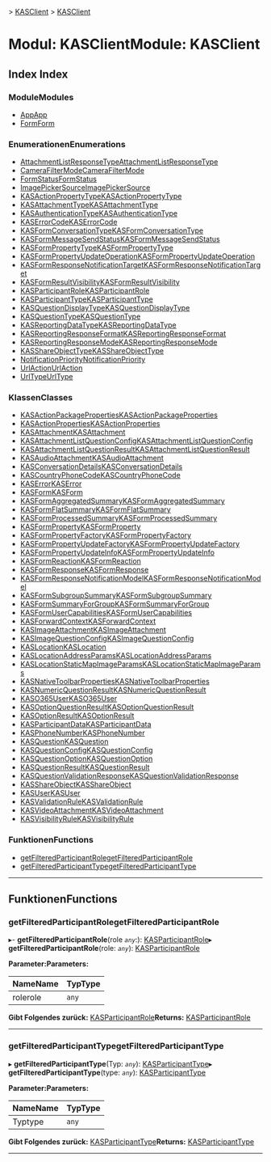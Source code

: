 <span data-ttu-id="78fc2-101">[](../README.md) > [KASClient](../modules/kasclient.md)</span><span class="sxs-lookup"><span data-stu-id="78fc2-101">[](../README.md) > [KASClient](../modules/kasclient.md)</span></span>

# <a name="module-kasclient"></a><span data-ttu-id="78fc2-102">Modul: KASClient</span><span class="sxs-lookup"><span data-stu-id="78fc2-102">Module: KASClient</span></span>

## <a name="index"></a><span data-ttu-id="78fc2-103">Index </span><span class="sxs-lookup"><span data-stu-id="78fc2-103">Index</span></span>

### <a name="modules"></a><span data-ttu-id="78fc2-104">Module</span><span class="sxs-lookup"><span data-stu-id="78fc2-104">Modules</span></span>

* [<span data-ttu-id="78fc2-105">App</span><span class="sxs-lookup"><span data-stu-id="78fc2-105">App</span></span>](kasclient.app.md)
* [<span data-ttu-id="78fc2-106">Form</span><span class="sxs-lookup"><span data-stu-id="78fc2-106">Form</span></span>](kasclient.form.md)

### <a name="enumerations"></a><span data-ttu-id="78fc2-107">Enumerationen</span><span class="sxs-lookup"><span data-stu-id="78fc2-107">Enumerations</span></span>

* [<span data-ttu-id="78fc2-108">AttachmentListResponseType</span><span class="sxs-lookup"><span data-stu-id="78fc2-108">AttachmentListResponseType</span></span>](../enums/kasclient.attachmentlistresponsetype.md)
* [<span data-ttu-id="78fc2-109">CameraFilterMode</span><span class="sxs-lookup"><span data-stu-id="78fc2-109">CameraFilterMode</span></span>](../enums/kasclient.camerafiltermode.md)
* [<span data-ttu-id="78fc2-110">FormStatus</span><span class="sxs-lookup"><span data-stu-id="78fc2-110">FormStatus</span></span>](../enums/kasclient.formstatus.md)
* [<span data-ttu-id="78fc2-111">ImagePickerSource</span><span class="sxs-lookup"><span data-stu-id="78fc2-111">ImagePickerSource</span></span>](../enums/kasclient.imagepickersource.md)
* [<span data-ttu-id="78fc2-112">KASActionPropertyType</span><span class="sxs-lookup"><span data-stu-id="78fc2-112">KASActionPropertyType</span></span>](../enums/kasclient.kasactionpropertytype.md)
* [<span data-ttu-id="78fc2-113">KASAttachmentType</span><span class="sxs-lookup"><span data-stu-id="78fc2-113">KASAttachmentType</span></span>](../enums/kasclient.kasattachmenttype.md)
* [<span data-ttu-id="78fc2-114">KASAuthenticationType</span><span class="sxs-lookup"><span data-stu-id="78fc2-114">KASAuthenticationType</span></span>](../enums/kasclient.kasauthenticationtype.md)
* [<span data-ttu-id="78fc2-115">KASErrorCode</span><span class="sxs-lookup"><span data-stu-id="78fc2-115">KASErrorCode</span></span>](../enums/kasclient.kaserrorcode.md)
* [<span data-ttu-id="78fc2-116">KASFormConversationType</span><span class="sxs-lookup"><span data-stu-id="78fc2-116">KASFormConversationType</span></span>](../enums/kasclient.kasformconversationtype.md)
* [<span data-ttu-id="78fc2-117">KASFormMessageSendStatus</span><span class="sxs-lookup"><span data-stu-id="78fc2-117">KASFormMessageSendStatus</span></span>](../enums/kasclient.kasformmessagesendstatus.md)
* [<span data-ttu-id="78fc2-118">KASFormPropertyType</span><span class="sxs-lookup"><span data-stu-id="78fc2-118">KASFormPropertyType</span></span>](../enums/kasclient.kasformpropertytype.md)
* [<span data-ttu-id="78fc2-119">KASFormPropertyUpdateOperation</span><span class="sxs-lookup"><span data-stu-id="78fc2-119">KASFormPropertyUpdateOperation</span></span>](../enums/kasclient.kasformpropertyupdateoperation.md)
* [<span data-ttu-id="78fc2-120">KASFormResponseNotificationTarget</span><span class="sxs-lookup"><span data-stu-id="78fc2-120">KASFormResponseNotificationTarget</span></span>](../enums/kasclient.kasformresponsenotificationtarget.md)
* [<span data-ttu-id="78fc2-121">KASFormResultVisibility</span><span class="sxs-lookup"><span data-stu-id="78fc2-121">KASFormResultVisibility</span></span>](../enums/kasclient.kasformresultvisibility.md)
* [<span data-ttu-id="78fc2-122">KASParticipantRole</span><span class="sxs-lookup"><span data-stu-id="78fc2-122">KASParticipantRole</span></span>](../enums/kasclient.kasparticipantrole.md)
* [<span data-ttu-id="78fc2-123">KASParticipantType</span><span class="sxs-lookup"><span data-stu-id="78fc2-123">KASParticipantType</span></span>](../enums/kasclient.kasparticipanttype.md)
* [<span data-ttu-id="78fc2-124">KASQuestionDisplayType</span><span class="sxs-lookup"><span data-stu-id="78fc2-124">KASQuestionDisplayType</span></span>](../enums/kasclient.kasquestiondisplaytype.md)
* [<span data-ttu-id="78fc2-125">KASQuestionType</span><span class="sxs-lookup"><span data-stu-id="78fc2-125">KASQuestionType</span></span>](../enums/kasclient.kasquestiontype.md)
* [<span data-ttu-id="78fc2-126">KASReportingDataType</span><span class="sxs-lookup"><span data-stu-id="78fc2-126">KASReportingDataType</span></span>](../enums/kasclient.kasreportingdatatype.md)
* [<span data-ttu-id="78fc2-127">KASReportingResponseFormat</span><span class="sxs-lookup"><span data-stu-id="78fc2-127">KASReportingResponseFormat</span></span>](../enums/kasclient.kasreportingresponseformat.md)
* [<span data-ttu-id="78fc2-128">KASReportingResponseMode</span><span class="sxs-lookup"><span data-stu-id="78fc2-128">KASReportingResponseMode</span></span>](../enums/kasclient.kasreportingresponsemode.md)
* [<span data-ttu-id="78fc2-129">KASShareObjectType</span><span class="sxs-lookup"><span data-stu-id="78fc2-129">KASShareObjectType</span></span>](../enums/kasclient.kasshareobjecttype.md)
* [<span data-ttu-id="78fc2-130">NotificationPriority</span><span class="sxs-lookup"><span data-stu-id="78fc2-130">NotificationPriority</span></span>](../enums/kasclient.notificationpriority.md)
* [<span data-ttu-id="78fc2-131">UrlAction</span><span class="sxs-lookup"><span data-stu-id="78fc2-131">UrlAction</span></span>](../enums/kasclient.urlaction.md)
* [<span data-ttu-id="78fc2-132">UrlType</span><span class="sxs-lookup"><span data-stu-id="78fc2-132">UrlType</span></span>](../enums/kasclient.urltype.md)

### <a name="classes"></a><span data-ttu-id="78fc2-133">Klassen</span><span class="sxs-lookup"><span data-stu-id="78fc2-133">Classes</span></span>

* [<span data-ttu-id="78fc2-134">KASActionPackageProperties</span><span class="sxs-lookup"><span data-stu-id="78fc2-134">KASActionPackageProperties</span></span>](../classes/kasclient.kasactionpackageproperties.md)
* [<span data-ttu-id="78fc2-135">KASActionProperties</span><span class="sxs-lookup"><span data-stu-id="78fc2-135">KASActionProperties</span></span>](../classes/kasclient.kasactionproperties.md)
* [<span data-ttu-id="78fc2-136">KASAttachment</span><span class="sxs-lookup"><span data-stu-id="78fc2-136">KASAttachment</span></span>](../classes/kasclient.kasattachment.md)
* [<span data-ttu-id="78fc2-137">KASAttachmentListQuestionConfig</span><span class="sxs-lookup"><span data-stu-id="78fc2-137">KASAttachmentListQuestionConfig</span></span>](../classes/kasclient.kasattachmentlistquestionconfig.md)
* [<span data-ttu-id="78fc2-138">KASAttachmentListQuestionResult</span><span class="sxs-lookup"><span data-stu-id="78fc2-138">KASAttachmentListQuestionResult</span></span>](../classes/kasclient.kasattachmentlistquestionresult.md)
* [<span data-ttu-id="78fc2-139">KASAudioAttachment</span><span class="sxs-lookup"><span data-stu-id="78fc2-139">KASAudioAttachment</span></span>](../classes/kasclient.kasaudioattachment.md)
* [<span data-ttu-id="78fc2-140">KASConversationDetails</span><span class="sxs-lookup"><span data-stu-id="78fc2-140">KASConversationDetails</span></span>](../classes/kasclient.kasconversationdetails.md)
* [<span data-ttu-id="78fc2-141">KASCountryPhoneCode</span><span class="sxs-lookup"><span data-stu-id="78fc2-141">KASCountryPhoneCode</span></span>](../classes/kasclient.kascountryphonecode.md)
* [<span data-ttu-id="78fc2-142">KASError</span><span class="sxs-lookup"><span data-stu-id="78fc2-142">KASError</span></span>](../classes/kasclient.kaserror.md)
* [<span data-ttu-id="78fc2-143">KASForm</span><span class="sxs-lookup"><span data-stu-id="78fc2-143">KASForm</span></span>](../classes/kasclient.kasform.md)
* [<span data-ttu-id="78fc2-144">KASFormAggregatedSummary</span><span class="sxs-lookup"><span data-stu-id="78fc2-144">KASFormAggregatedSummary</span></span>](../classes/kasclient.kasformaggregatedsummary.md)
* [<span data-ttu-id="78fc2-145">KASFormFlatSummary</span><span class="sxs-lookup"><span data-stu-id="78fc2-145">KASFormFlatSummary</span></span>](../classes/kasclient.kasformflatsummary.md)
* [<span data-ttu-id="78fc2-146">KASFormProcessedSummary</span><span class="sxs-lookup"><span data-stu-id="78fc2-146">KASFormProcessedSummary</span></span>](../classes/kasclient.kasformprocessedsummary.md)
* [<span data-ttu-id="78fc2-147">KASFormProperty</span><span class="sxs-lookup"><span data-stu-id="78fc2-147">KASFormProperty</span></span>](../classes/kasclient.kasformproperty.md)
* [<span data-ttu-id="78fc2-148">KASFormPropertyFactory</span><span class="sxs-lookup"><span data-stu-id="78fc2-148">KASFormPropertyFactory</span></span>](../classes/kasclient.kasformpropertyfactory.md)
* [<span data-ttu-id="78fc2-149">KASFormPropertyUpdateFactory</span><span class="sxs-lookup"><span data-stu-id="78fc2-149">KASFormPropertyUpdateFactory</span></span>](../classes/kasclient.kasformpropertyupdatefactory.md)
* [<span data-ttu-id="78fc2-150">KASFormPropertyUpdateInfo</span><span class="sxs-lookup"><span data-stu-id="78fc2-150">KASFormPropertyUpdateInfo</span></span>](../classes/kasclient.kasformpropertyupdateinfo.md)
* [<span data-ttu-id="78fc2-151">KASFormReaction</span><span class="sxs-lookup"><span data-stu-id="78fc2-151">KASFormReaction</span></span>](../classes/kasclient.kasformreaction.md)
* [<span data-ttu-id="78fc2-152">KASFormResponse</span><span class="sxs-lookup"><span data-stu-id="78fc2-152">KASFormResponse</span></span>](../classes/kasclient.kasformresponse.md)
* [<span data-ttu-id="78fc2-153">KASFormResponseNotificationModel</span><span class="sxs-lookup"><span data-stu-id="78fc2-153">KASFormResponseNotificationModel</span></span>](../classes/kasclient.kasformresponsenotificationmodel.md)
* [<span data-ttu-id="78fc2-154">KASFormSubgroupSummary</span><span class="sxs-lookup"><span data-stu-id="78fc2-154">KASFormSubgroupSummary</span></span>](../classes/kasclient.kasformsubgroupsummary.md)
* [<span data-ttu-id="78fc2-155">KASFormSummaryForGroup</span><span class="sxs-lookup"><span data-stu-id="78fc2-155">KASFormSummaryForGroup</span></span>](../classes/kasclient.kasformsummaryforgroup.md)
* [<span data-ttu-id="78fc2-156">KASFormUserCapabilities</span><span class="sxs-lookup"><span data-stu-id="78fc2-156">KASFormUserCapabilities</span></span>](../classes/kasclient.kasformusercapabilities.md)
* [<span data-ttu-id="78fc2-157">KASForwardContext</span><span class="sxs-lookup"><span data-stu-id="78fc2-157">KASForwardContext</span></span>](../classes/kasclient.kasforwardcontext.md)
* [<span data-ttu-id="78fc2-158">KASImageAttachment</span><span class="sxs-lookup"><span data-stu-id="78fc2-158">KASImageAttachment</span></span>](../classes/kasclient.kasimageattachment.md)
* [<span data-ttu-id="78fc2-159">KASImageQuestionConfig</span><span class="sxs-lookup"><span data-stu-id="78fc2-159">KASImageQuestionConfig</span></span>](../classes/kasclient.kasimagequestionconfig.md)
* [<span data-ttu-id="78fc2-160">KASLocation</span><span class="sxs-lookup"><span data-stu-id="78fc2-160">KASLocation</span></span>](../classes/kasclient.kaslocation.md)
* [<span data-ttu-id="78fc2-161">KASLocationAddressParams</span><span class="sxs-lookup"><span data-stu-id="78fc2-161">KASLocationAddressParams</span></span>](../classes/kasclient.kaslocationaddressparams.md)
* [<span data-ttu-id="78fc2-162">KASLocationStaticMapImageParams</span><span class="sxs-lookup"><span data-stu-id="78fc2-162">KASLocationStaticMapImageParams</span></span>](../classes/kasclient.kaslocationstaticmapimageparams.md)
* [<span data-ttu-id="78fc2-163">KASNativeToolbarProperties</span><span class="sxs-lookup"><span data-stu-id="78fc2-163">KASNativeToolbarProperties</span></span>](../classes/kasclient.kasnativetoolbarproperties.md)
* [<span data-ttu-id="78fc2-164">KASNumericQuestionResult</span><span class="sxs-lookup"><span data-stu-id="78fc2-164">KASNumericQuestionResult</span></span>](../classes/kasclient.kasnumericquestionresult.md)
* [<span data-ttu-id="78fc2-165">KASO365User</span><span class="sxs-lookup"><span data-stu-id="78fc2-165">KASO365User</span></span>](../classes/kasclient.kaso365user.md)
* [<span data-ttu-id="78fc2-166">KASOptionQuestionResult</span><span class="sxs-lookup"><span data-stu-id="78fc2-166">KASOptionQuestionResult</span></span>](../classes/kasclient.kasoptionquestionresult.md)
* [<span data-ttu-id="78fc2-167">KASOptionResult</span><span class="sxs-lookup"><span data-stu-id="78fc2-167">KASOptionResult</span></span>](../classes/kasclient.kasoptionresult.md)
* [<span data-ttu-id="78fc2-168">KASParticipantData</span><span class="sxs-lookup"><span data-stu-id="78fc2-168">KASParticipantData</span></span>](../classes/kasclient.kasparticipantdata.md)
* [<span data-ttu-id="78fc2-169">KASPhoneNumber</span><span class="sxs-lookup"><span data-stu-id="78fc2-169">KASPhoneNumber</span></span>](../classes/kasclient.kasphonenumber.md)
* [<span data-ttu-id="78fc2-170">KASQuestion</span><span class="sxs-lookup"><span data-stu-id="78fc2-170">KASQuestion</span></span>](../classes/kasclient.kasquestion.md)
* [<span data-ttu-id="78fc2-171">KASQuestionConfig</span><span class="sxs-lookup"><span data-stu-id="78fc2-171">KASQuestionConfig</span></span>](../classes/kasclient.kasquestionconfig.md)
* [<span data-ttu-id="78fc2-172">KASQuestionOption</span><span class="sxs-lookup"><span data-stu-id="78fc2-172">KASQuestionOption</span></span>](../classes/kasclient.kasquestionoption.md)
* [<span data-ttu-id="78fc2-173">KASQuestionResult</span><span class="sxs-lookup"><span data-stu-id="78fc2-173">KASQuestionResult</span></span>](../classes/kasclient.kasquestionresult.md)
* [<span data-ttu-id="78fc2-174">KASQuestionValidationResponse</span><span class="sxs-lookup"><span data-stu-id="78fc2-174">KASQuestionValidationResponse</span></span>](../classes/kasclient.kasquestionvalidationresponse.md)
* [<span data-ttu-id="78fc2-175">KASShareObject</span><span class="sxs-lookup"><span data-stu-id="78fc2-175">KASShareObject</span></span>](../classes/kasclient.kasshareobject.md)
* [<span data-ttu-id="78fc2-176">KASUser</span><span class="sxs-lookup"><span data-stu-id="78fc2-176">KASUser</span></span>](../classes/kasclient.kasuser.md)
* [<span data-ttu-id="78fc2-177">KASValidationRule</span><span class="sxs-lookup"><span data-stu-id="78fc2-177">KASValidationRule</span></span>](../classes/kasclient.kasvalidationrule.md)
* [<span data-ttu-id="78fc2-178">KASVideoAttachment</span><span class="sxs-lookup"><span data-stu-id="78fc2-178">KASVideoAttachment</span></span>](../classes/kasclient.kasvideoattachment.md)
* [<span data-ttu-id="78fc2-179">KASVisibilityRule</span><span class="sxs-lookup"><span data-stu-id="78fc2-179">KASVisibilityRule</span></span>](../classes/kasclient.kasvisibilityrule.md)

### <a name="functions"></a><span data-ttu-id="78fc2-180">Funktionen</span><span class="sxs-lookup"><span data-stu-id="78fc2-180">Functions</span></span>

* [<span data-ttu-id="78fc2-181">getFilteredParticipantRole</span><span class="sxs-lookup"><span data-stu-id="78fc2-181">getFilteredParticipantRole</span></span>](kasclient.md#getfilteredparticipantrole)
* [<span data-ttu-id="78fc2-182">getFilteredParticipantType</span><span class="sxs-lookup"><span data-stu-id="78fc2-182">getFilteredParticipantType</span></span>](kasclient.md#getfilteredparticipanttype)

---

## <a name="functions"></a><span data-ttu-id="78fc2-183">Funktionen</span><span class="sxs-lookup"><span data-stu-id="78fc2-183">Functions</span></span>

<a id="getfilteredparticipantrole"></a>

###  <a name="getfilteredparticipantrole"></a><span data-ttu-id="78fc2-184">getFilteredParticipantRole</span><span class="sxs-lookup"><span data-stu-id="78fc2-184">getFilteredParticipantRole</span></span>

<span data-ttu-id="78fc2-185">▸- **getFilteredParticipantRole**(role *`any`*:): [KASParticipantRole](../enums/kasclient.kasparticipantrole.md)</span><span class="sxs-lookup"><span data-stu-id="78fc2-185">▸ **getFilteredParticipantRole**(role: *`any`*): [KASParticipantRole](../enums/kasclient.kasparticipantrole.md)</span></span>

<span data-ttu-id="78fc2-186">**Parameter:**</span><span class="sxs-lookup"><span data-stu-id="78fc2-186">**Parameters:**</span></span>

| <span data-ttu-id="78fc2-187">Name</span><span class="sxs-lookup"><span data-stu-id="78fc2-187">Name</span></span> | <span data-ttu-id="78fc2-188">Typ</span><span class="sxs-lookup"><span data-stu-id="78fc2-188">Type</span></span> |
| ------ | ------ |
| <span data-ttu-id="78fc2-189">role</span><span class="sxs-lookup"><span data-stu-id="78fc2-189">role</span></span> | `any` |

<span data-ttu-id="78fc2-190">**Gibt Folgendes zurück:** [KASParticipantRole](../enums/kasclient.kasparticipantrole.md)</span><span class="sxs-lookup"><span data-stu-id="78fc2-190">**Returns:** [KASParticipantRole](../enums/kasclient.kasparticipantrole.md)</span></span>

___

<a id="getfilteredparticipanttype"></a>

###  <a name="getfilteredparticipanttype"></a><span data-ttu-id="78fc2-191">getFilteredParticipantType</span><span class="sxs-lookup"><span data-stu-id="78fc2-191">getFilteredParticipantType</span></span>

<span data-ttu-id="78fc2-192">▸ **getFilteredParticipantType**(Typ: *`any`*): [KASParticipantType](../enums/kasclient.kasparticipanttype.md)</span><span class="sxs-lookup"><span data-stu-id="78fc2-192">▸ **getFilteredParticipantType**(type: *`any`*): [KASParticipantType](../enums/kasclient.kasparticipanttype.md)</span></span>

<span data-ttu-id="78fc2-193">**Parameter:**</span><span class="sxs-lookup"><span data-stu-id="78fc2-193">**Parameters:**</span></span>

| <span data-ttu-id="78fc2-194">Name</span><span class="sxs-lookup"><span data-stu-id="78fc2-194">Name</span></span> | <span data-ttu-id="78fc2-195">Typ</span><span class="sxs-lookup"><span data-stu-id="78fc2-195">Type</span></span> |
| ------ | ------ |
| <span data-ttu-id="78fc2-196">Typ</span><span class="sxs-lookup"><span data-stu-id="78fc2-196">type</span></span> | `any` |

<span data-ttu-id="78fc2-197">**Gibt Folgendes zurück:** [KASParticipantType](../enums/kasclient.kasparticipanttype.md)</span><span class="sxs-lookup"><span data-stu-id="78fc2-197">**Returns:** [KASParticipantType](../enums/kasclient.kasparticipanttype.md)</span></span>

___

